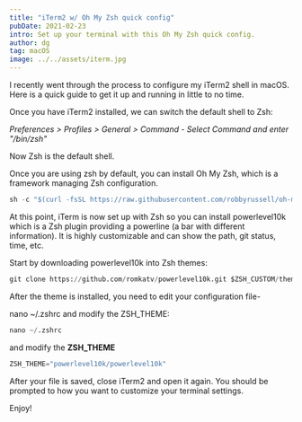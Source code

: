 ```yaml
---
title: "iTerm2 w/ Oh My Zsh quick config"
pubDate: 2021-02-23
intro: Set up your terminal with this Oh My Zsh quick config.
author: dg
tag: macOS
image: ../../assets/iterm.jpg
---
```


I recently went through the process to configure my iTerm2 shell in macOS. Here is a quick guide to get it up and running in little to no time.

Once you have iTerm2 installed, we can switch the default shell to Zsh:

*Preferences &gt; Profiles &gt; General &gt; Command - Select Command and enter "/bin/zsh"*

Now Zsh is the default shell.

Once you are using zsh by default, you can install Oh My Zsh, which is a framework managing Zsh configuration.

```python
sh -c "$(curl -fsSL https://raw.githubusercontent.com/robbyrussell/oh-my-zsh/master/tools/install.sh)"
```

At this point, iTerm is now set up with Zsh so you can install powerlevel10k which is a Zsh plugin providing a powerline (a bar with different information). It is highly customizable and can show the path, git status, time, etc.

Start by downloading powerlevel10k into Zsh themes:

```python
git clone https://github.com/romkatv/powerlevel10k.git $ZSH_CUSTOM/themes/powerlevel10k
```

After the theme is installed, you need to edit your configuration file-

nano ~/.zshrc and modify the ZSH\_THEME:

```python
nano ~/.zshrc
```

and modify the **ZSH\_THEME**

```python
ZSH_THEME="powerlevel10k/powerlevel10k"
```

After your file is saved, close iTerm2 and open it again. You should be prompted to how you want to customize your terminal settings.

Enjoy!